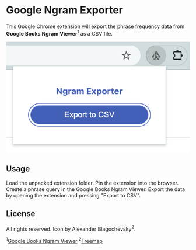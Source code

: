 # Google Ngram Exporter

This Google Chrome extension will export the phrase frequency data from **Google Books Ngram Viewer**<sup>1</sup> as a CSV file.

![Google Ngram Exporter](imgs/csv-exporter-blue.png)

## Usage

Load the unpacked extension folder. Pin the extension into the browser. Create a phrase query in the Google Books Ngram Viewer. Export the data by opening the extension and pressing "Export to CSV".

## License

All rights reserved. Icon by Alexander Blagochevsky<sup>2</sup>.

<sup>1</sup>[Google Books Ngram Viewer](https://books.google.com/ngrams/)
<sup>2</sup>[Treemap](https://thenounproject.com/browse/icons/term/treemap/)
